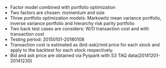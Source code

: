 - Factor model combined with portfolio optimization
- Two factors are chosen: momentum and size
- Three portfolio optimization models: Markowitz mean variance portfolio, inverse variance portfolio and hierarchy risk parity portfolio
- Two back test cases are considers: W/O transaction cost and with transaction cost
- Testing period: 20150101-20180108
- Transaction cost is estimated as (bid-ask)/mid price for each stock and apply to the backtest for each stock respectively.
- Bid and ask price are obtained via Pyspark with S3 TAQ data(20141201-20141230)
